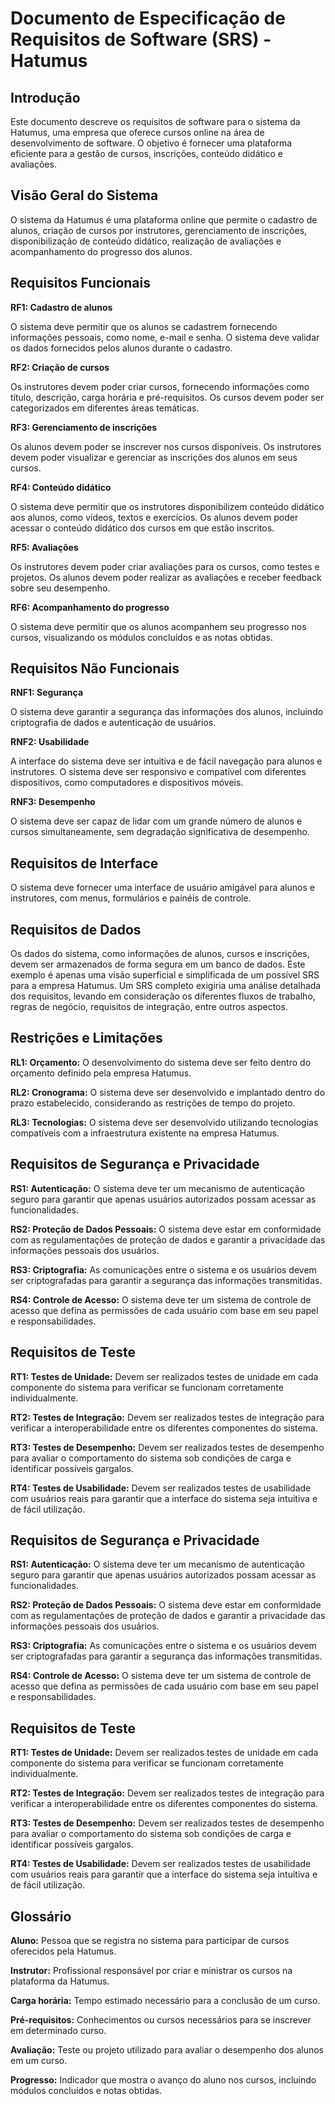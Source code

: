 # Documento de Especificação de Requisitos de Software (SRS) - Hatumus


## Introdução

Este documento descreve os requisitos de software para o sistema da Hatumus, uma empresa que oferece cursos online na área de desenvolvimento de software. 
O objetivo é fornecer uma plataforma eficiente para a gestão de cursos, inscrições, conteúdo didático e avaliações.

## Visão Geral do Sistema

O sistema da Hatumus é uma plataforma online que permite o cadastro de alunos, criação de cursos por instrutores, gerenciamento de inscrições, 
disponibilização de conteúdo didático, realização de avaliações e acompanhamento do progresso dos alunos.

## Requisitos Funcionais

 **RF1: Cadastro de alunos**

O sistema deve permitir que os alunos se cadastrem fornecendo informações pessoais, como nome, e-mail e senha.
O sistema deve validar os dados fornecidos pelos alunos durante o cadastro.

**RF2: Criação de cursos**

Os instrutores devem poder criar cursos, fornecendo informações como título, descrição, carga horária e pré-requisitos.
Os cursos devem poder ser categorizados em diferentes áreas temáticas.

**RF3: Gerenciamento de inscrições**

Os alunos devem poder se inscrever nos cursos disponíveis.
Os instrutores devem poder visualizar e gerenciar as inscrições dos alunos em seus cursos.

**RF4: Conteúdo didático**

O sistema deve permitir que os instrutores disponibilizem conteúdo didático aos alunos, como vídeos, textos e exercícios.
Os alunos devem poder acessar o conteúdo didático dos cursos em que estão inscritos.

**RF5: Avaliações**

Os instrutores devem poder criar avaliações para os cursos, como testes e projetos.
Os alunos devem poder realizar as avaliações e receber feedback sobre seu desempenho.

**RF6: Acompanhamento do progresso**

O sistema deve permitir que os alunos acompanhem seu progresso nos cursos, visualizando os módulos concluídos e as notas obtidas.

## Requisitos Não Funcionais

**RNF1: Segurança**

O sistema deve garantir a segurança das informações dos alunos, incluindo criptografia de dados e autenticação de usuários.

**RNF2: Usabilidade**

A interface do sistema deve ser intuitiva e de fácil navegação para alunos e instrutores.
O sistema deve ser responsivo e compatível com diferentes dispositivos, como computadores e dispositivos móveis.

**RNF3: Desempenho**

O sistema deve ser capaz de lidar com um grande número de alunos e cursos simultaneamente, sem degradação significativa de desempenho.

## Requisitos de Interface

O sistema deve fornecer uma interface de usuário amigável para alunos e instrutores, com menus, formulários e painéis de controle.

## Requisitos de Dados

Os dados do sistema, como informações de alunos, cursos e inscrições, devem ser armazenados de forma segura em um banco de dados.
Este exemplo é apenas uma visão superficial e simplificada de um possível SRS para a empresa Hatumus. Um SRS completo exigiria uma análise detalhada dos requisitos, 
levando em consideração os diferentes fluxos de trabalho, regras de negócio, requisitos de integração, entre outros aspectos.

## Restrições e Limitações

**RL1: Orçamento:** O desenvolvimento do sistema deve ser feito dentro do orçamento definido pela empresa Hatumus.

**RL2: Cronograma:** O sistema deve ser desenvolvido e implantado dentro do prazo estabelecido, considerando as restrições de tempo do projeto.

**RL3: Tecnologias:** O sistema deve ser desenvolvido utilizando tecnologias compatíveis com a infraestrutura existente na empresa Hatumus.

## Requisitos de Segurança e Privacidade

**RS1: Autenticação:** O sistema deve ter um mecanismo de autenticação seguro para garantir que apenas usuários autorizados possam acessar as funcionalidades.

**RS2: Proteção de Dados Pessoais:** O sistema deve estar em conformidade com as regulamentações de proteção de dados e garantir a privacidade das informações pessoais dos usuários.

**RS3: Criptografia:** As comunicações entre o sistema e os usuários devem ser criptografadas para garantir a segurança das informações transmitidas.

**RS4: Controle de Acesso:** O sistema deve ter um sistema de controle de acesso que defina as permissões de cada usuário com base em seu papel e responsabilidades.

## Requisitos de Teste

**RT1: Testes de Unidade:** Devem ser realizados testes de unidade em cada componente do sistema para verificar se funcionam corretamente individualmente.

**RT2: Testes de Integração:** Devem ser realizados testes de integração para verificar a interoperabilidade entre os diferentes componentes do sistema.

**RT3: Testes de Desempenho:** Devem ser realizados testes de desempenho para avaliar o comportamento do sistema sob condições de carga e identificar possíveis gargalos.

**RT4: Testes de Usabilidade:** Devem ser realizados testes de usabilidade com usuários reais para garantir que a interface do sistema seja intuitiva e de fácil utilização.

## Requisitos de Segurança e Privacidade

**RS1: Autenticação:** O sistema deve ter um mecanismo de autenticação seguro para garantir que apenas usuários autorizados possam acessar as funcionalidades.

**RS2: Proteção de Dados Pessoais:** O sistema deve estar em conformidade com as regulamentações de proteção de dados e garantir a privacidade das informações pessoais dos usuários.

**RS3: Criptografia:** As comunicações entre o sistema e os usuários devem ser criptografadas para garantir a segurança das informações transmitidas.

**RS4: Controle de Acesso:** O sistema deve ter um sistema de controle de acesso que defina as permissões de cada usuário com base em seu papel e responsabilidades.

## Requisitos de Teste

**RT1: Testes de Unidade:** Devem ser realizados testes de unidade em cada componente do sistema para verificar se funcionam corretamente individualmente.

**RT2: Testes de Integração:** Devem ser realizados testes de integração para verificar a interoperabilidade entre os diferentes componentes do sistema.

**RT3: Testes de Desempenho:** Devem ser realizados testes de desempenho para avaliar o comportamento do sistema sob condições de carga e identificar possíveis gargalos.

**RT4: Testes de Usabilidade:** Devem ser realizados testes de usabilidade com usuários reais para garantir que a interface do sistema seja intuitiva e de fácil utilização.

## Glossário
**Aluno:** Pessoa que se registra no sistema para participar de cursos oferecidos pela Hatumus.

**Instrutor:** Profissional responsável por criar e ministrar os cursos na plataforma da Hatumus.

**Carga horária:** Tempo estimado necessário para a conclusão de um curso.

**Pré-requisitos:** Conhecimentos ou cursos necessários para se inscrever em determinado curso.

**Avaliação:** Teste ou projeto utilizado para avaliar o desempenho dos alunos em um curso.

**Progresso:** Indicador que mostra o avanço do aluno nos cursos, incluindo módulos concluídos e notas obtidas.